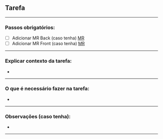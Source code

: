 ## Tarefa
***
### Passos obrigatórios:
- [ ] Adicionar MR Back (caso tenha) [MR]()
- [ ] Adicionar MR Front (caso tenha) [MR]()
***
### Explicar contexto da tarefa:

-
***
### O que é necessário fazer na tarefa:

-
***
### Observações (caso tenha):

-
***